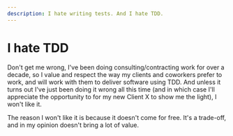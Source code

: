 ```yaml
---
description: I hate writing tests. And I hate TDD.
---
```


# I hate TDD

Don't get me wrong, I've been doing consulting/contracting work for over a decade, so I value and respect the way my clients and coworkers prefer to work, and will work with them to deliver software using TDD. And unless it turns out I've just been doing it wrong all this time \(and in which case I'll appreciate the opportunity to for my new Client X to show me the light\), I won't like it.

The reason I won't like it is because it doesn't come for free. It's a trade-off, and in my opinion doesn't bring a lot of value.

